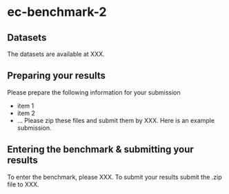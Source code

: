 # ec-benchmark-2
## Datasets
The datasets are available at XXX.
## Preparing your results
Please prepare the following information for your submission
 - item 1
 - item 2
 - ...
Please zip these files and submit them by XXX.
Here is an example submission.
## Entering the benchmark & submitting your results
To enter the benchmark, please XXX.
To submit your results submit the .zip file to XXX.

